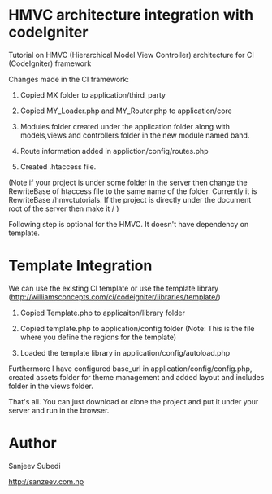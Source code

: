 HMVC architecture integration with codeIgniter
=============

Tutorial on HMVC (Hierarchical Model View Controller) architecture for CI (CodeIgniter) framework


Changes made in the CI framework:

1. Copied MX folder to application/third_party


2. Copied MY_Loader.php and MY_Router.php to application/core


3. Modules folder created under the application folder along with models,views and controllers folder in the new module named band.

4. Route information added in appliction/config/routes.php

5. Created .htaccess file. 

(Note if your project is under some folder in the server then change the RewriteBase of htaccess file to the same name of the folder.
Currently it is RewriteBase /hmvctutorials. If the project is directly under the document root of the server then make it /
)



Following step is optional for the HMVC. It doesn't have dependency on template.

Template Integration
=============

We can use the existing CI template or use the template library (http://williamsconcepts.com/ci/codeigniter/libraries/template/)


1. Copied Template.php to applicaiton/library folder

2. Copied template.php to application/config folder (Note: This is the file where you define the regions for the template)

3. Loaded the template library in application/config/autoload.php 


Furthermore I have configured base_url in application/config/config.php, created assets folder for theme management and added layout and includes folder in the views folder.


That's all. 
You can just download or clone the project and put it under your server and run in the browser.


Author
==================

Sanjeev Subedi

http://sanzeev.com.np


